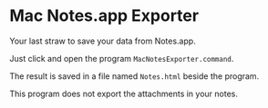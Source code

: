 # Mac Notes.app Exporter

Your last straw to save your data from Notes.app.

Just click and open the program `MacNotesExporter.command`.

The result is saved in a file named `Notes.html` beside the program.

This program does not export the attachments in your notes.
